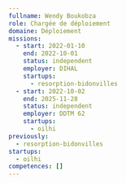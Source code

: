 ```yaml
---
fullname: Wendy Boukobza
role: Chargée de déploiement
domaine: Déploiement
missions:
  - start: 2022-01-10
    end: 2022-10-01
    status: independent
    employer: DIHAL
    startups:
      - resorption-bidonvilles
  - start: 2022-10-02
    end: 2025-11-28
    status: independent
    employer: DDTM 62
    startups:
      - oilhi
previously:
  - resorption-bidonvilles
startups:
  - oilhi
competences: []
---
```

